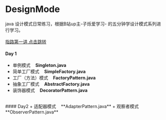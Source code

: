 # DesignMode
java 设计模式日常练习，根据B站up主-子烁爱学习- 的五分钟学设计模式系列进行学习。
<br><br>[指路第一讲,点击跳转](https://b23.tv/a45izK )
#### Day 1
  + 单例模式 &nbsp;&nbsp; **Singleton.java**  
  + 简单工厂模式 &nbsp;&nbsp; **SimpleFactory.java**
  + 工厂（方法）模式 &nbsp;&nbsp; **FactoryPattern.java**
  + 抽象工厂模式 &nbsp;&nbsp; **AbstractFactory.java**
  + 装饰器模式 &nbsp;&nbsp; **DecoratorPattern.java**
  <br>
#### Day2
  + 适配器模式 &nbsp;&nbsp; **AdapterPattern.java**
  + 观察者模式 &nbsp;&nbsp; **ObserverPattern.java**


 
